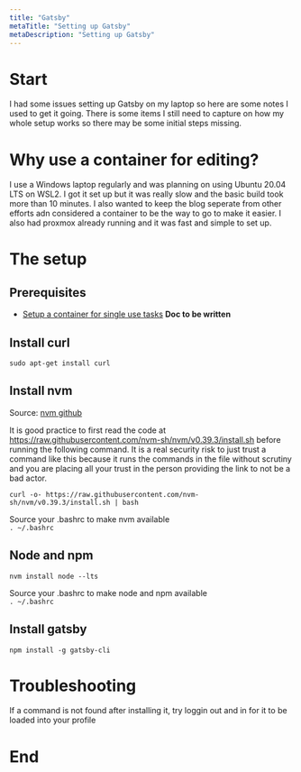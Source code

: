 ```yaml
---
title: "Gatsby"
metaTitle: "Setting up Gatsby"
metaDescription: "Setting up Gatsby"
---
```


# Start
I had some issues setting up Gatsby on my laptop so here are some notes I used to get it going. There is some items I still need to capture on how my whole setup works so there may be some initial steps missing.


# Why use a container for editing?
I use a Windows laptop regularly and was planning on using Ubuntu 20.04 LTS on WSL2. I got it set up but it was really slow and the basic build took more than 10 minutes. I also wanted to keep the blog seperate from other efforts adn considered a container to be the way to go to make it easier. I also had proxmox already running and it was fast and simple to set up.

# The setup

## Prerequisites
 * [Setup a container for single use tasks]() **Doc to be written**

## Install curl
`sudo apt-get install curl`

## Install nvm
Source: [nvm github](https://github.com/nvm-sh/nvm)  
  
It is good practice to first read the code at https://raw.githubusercontent.com/nvm-sh/nvm/v0.39.3/install.sh before running the following command. It is a real security risk to just trust a command like this because it runs the commands in the file without scrutiny and you are placing all your trust in the person providing the link to not be a bad actor.

`curl -o- https://raw.githubusercontent.com/nvm-sh/nvm/v0.39.3/install.sh | bash`

Source your .bashrc to make nvm available  
`. ~/.bashrc`

## Node and npm
`nvm install node --lts`

Source your .bashrc to make node and npm available  
`. ~/.bashrc`


## Install gatsby
`npm install -g gatsby-cli`

# Troubleshooting

If a command is not found after installing it, try loggin out and in for it to be loaded into your profile

# End

